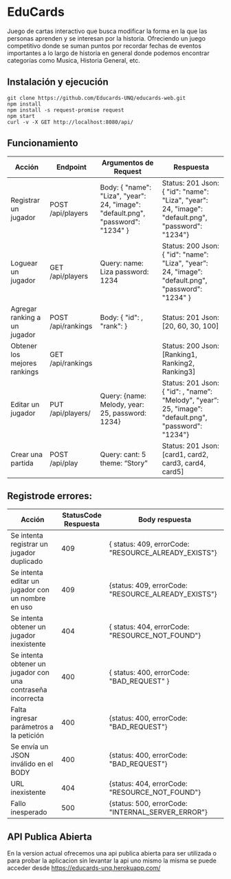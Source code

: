# EduCards
Juego de cartas interactivo que busca modificar la forma en la que las personas aprenden y se interesan por la historia. Ofreciendo un juego competitivo donde se suman puntos por recordar fechas de eventos importantes a lo largo de historia en general donde podemos encontrar categorías como Musica, Historia General, etc.


## Instalación y ejecución 

    git clone https://github.com/Educards-UNQ/educards-web.git
    npm install
    npm install -s request-promise request
	npm start
	curl -v -X GET http://localhost:8080/api/
	
## Funcionamiento

| Acción | Endpoint | Argumentos de Request | Respuesta |
| ------ | ------ | ------ | ------ |
| Registrar un jugador | POST /api/players | Body: { "name": "Liza",  "year": 24,  "image": "default.png",  "password": "1234" } | Status: 201 Json: {  "id": <idPlayer>  "name": "Liza",  "year": 24, "image": "default.png", "password": "1234"} |
|Loguear un jugador |GET /api/players | Query: name: Liza password: 1234 | Status: 200 Json: {  "id": <idPlayer> "name”: "Liza",  "year”: 24, "image”: "default.png", "password": "1234" } |
| Agregar ranking a un jugador | POST /api/rankings | Body: {  "id": <idPlayer>,  "rank": <gamePoints>} | Status: 201 Json: [20, 60, 30, 100] |
| Obtener los mejores rankings | GET /api/rankings | | Status: 200 Json: [Ranking1, Ranking2, Ranking3]
| Editar un jugador | PUT /api/players/<id> | Query: {name: Melody, year: 25, password: 1234} | Status: 201 Json: { "id": <idPlayer>,  "name”: "Melody", "year”: 25, "image”: "default.png", "password": "1234"} |
| Crear una partida | POST /api/play | Query: cant: 5 theme: “Story” | Status: 201 Json: [card1, card2, card3, card4, card5] |


## Registrode errores:

| Acción | StatusCode Respuesta | Body respuesta |
| ------ | ------ | ------ | 
| Se intenta registrar un jugador duplicado | 409 | { status: 409, errorCode: "RESOURCE_ALREADY_EXISTS"} |
| Se intenta editar un jugador con un nombre en uso | 409 | {status: 409, errorCode: "RESOURCE_ALREADY_EXISTS"} |
| Se intenta obtener un jugador inexistente | 404 | { status: 404, errorCode: "RESOURCE_NOT_FOUND"} |
| Se intenta obtener un jugador con una contraseña incorrecta | 400 | { status: 400, errorCode: "BAD_REQUEST" } |
| Falta ingresar parámetros a la petición | 400 | {status: 400, errorCode: "BAD_REQUEST"} |
| Se envía un JSON inválido en el BODY | 400 | {status: 400, errorCode: "BAD_REQUEST"} |
| URL inexistente | 404 | {status: 404, errorCode: "RESOURCE_NOT_FOUND"} |
|Fallo inesperado | 500 | {status: 500, errorCode: "INTERNAL_SERVER_ERROR"} |


## API Publica Abierta

En la version actual ofrecemos una api publica abierta para ser utilizada o para probar la aplicacion sin levantar la api uno mismo la misma se puede acceder desde https://educards-unq.herokuapp.com/